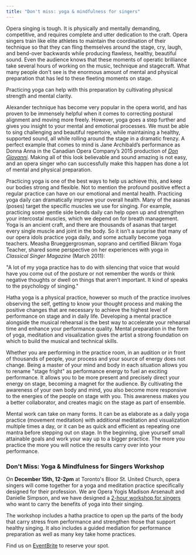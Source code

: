 ```yaml
---
title: "Don't miss: yoga & mindfulness for singers"
---
```


Opera singing is tough. It is physically and mentally demanding, competitive, and requires complete and utter dedication to the craft. Opera singers train like elite athletes to maintain the coordination of their technique so that they can fling themselves around the stage, cry, laugh, and bend-over backwards while producing flawless, healthy, beautiful sound. Even the audience knows that these moments of operatic brilliance take several hours of working on the music, technique and stagecraft. What many people don't see is the enormous amount of mental and physical preparation that has led to these fleeting moments on stage. 

Practicing yoga can help with this preparation by cultivating physical strength and mental clarity. 

Alexander technique has become very popular in the opera world, and has proven to be immensely helpful when it comes to correcting postural alignment and moving more freely. However, yoga goes a step further and gives you insight to your mental and emotional processes. We must be able to sing challenging and beautiful repertoire, while maintaining a healthy, supported sound, all while rolling around the stage in a dramatic frenzy. A perfect example that comes to mind is Jane Archibald’s performance as Donna Anna in the Canadian Opera Company’s 2015 production of [*Don Giovanni*](/in-review-tcherniakovs-don-giovanni/). Making all of this look believable and sound amazing is not easy, and an opera singer who can successfully make this happen has done a lot of mental and physical preparation.

Practicing yoga is one of the best ways to help us achieve this, and keep our bodies strong and flexible. Not to mention the profound positive effect a regular practice can have on our emotional and mental health. Practicing yoga daily can dramatically improve your overall health. Many of the asanas (poses) target the specific muscles we use for singing. For example, practicing some gentle side bends daily can help open up and strengthen your intercostal muscles, which we depend on for breath management. Yoga is an ancient craft, and there are thousands of asanas that target every single muscle and joint in the body. So it isn’t a surprise that many of our opera idols practice yoga daily, and some actually become yoga teachers. Measha Brueggergrosman, soprano and certified Bikram Yoga Teacher, shared some perspective on her experiences with yoga in *Classical Singer Magazine* (March 2011):

"A lot of my yoga practice has to do with silencing that voice that would have you come out of the posture or not remember the words or think negative thoughts or dwell on things that aren’t important. It kind of speaks to the psychology of singing."

Hatha yoga is a physical practice, however so much of the practice involves observing the self, getting to know your thought process and making the positive changes that are necessary to achieve the highest level of performance on stage and in daily life. Developing a mental practice alongside the musical rehearsal is the best way to accelerate your rehearsal time and enhance your performance quality. Mental preparation in the form of yoga, meditation and visualization gives the artist a strong foundation on which to build the musical and technical skills.

Whether you are performing in the practice room, in an audition or in front of thousands of people, your process and your source of energy does not change. Being a master of your mind and body in each situation allows you to rename "stage fright" as performance energy to fuel an exciting performance. It allows you to be more present and precisely direct your energy on stage, becoming a magnet for the audience. By cultivating the awareness of your own body and mind, you also become more responsive to the energies of the people on stage with you. This awareness makes you a better collaborator, and creates magic on the stage as part of ensemble. 

Mental work can take on many forms. It can be as elaborate as a daily yoga practice (movement meditation) with additional meditation and visualization multiple times a day, or it can be as quick and efficient as repeating one mantra before stepping out on stage. In the beginning, give yourself small attainable goals and work your way up to a bigger practice. The more you practice the more you will notice the results carry over into your performance.

### Don't Miss: Yoga & Mindfulness for Singers Workshop

On **December 15th, 12-2pm** at Toronto's Bloor St. United Church, opera singers will come together for a yoga and meditation practice specifically designed for their profession. We are Opera Yogis Madison Arsenault and Danielle Simpson, and we have designed a [2-hour workshop for singers](https://www.eventbrite.ca/e/yoga-and-mindfulness-for-singers-tickets-29509795593) who want to carry the benefits of yoga into their singing.

The workshop includes a hatha practice to open up the parts of the body that carry stress from performance and strengthen those that support healthy singing. It also includes a guided mediation for performance preparation as well as many key take home practices.

Find us on [EventBrite](https://www.eventbrite.ca/e/yoga-and-mindfulness-for-singers-tickets-29509795593) to reserve your spot.


